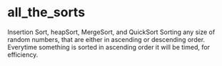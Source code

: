 # all_the_sorts
Insertion Sort, heapSort, MergeSort, and QuickSort
Sorting any size of random numbers, that are either in ascending or descending order.
Everytime something is sorted in ascending order it will be timed, for efficiency.
